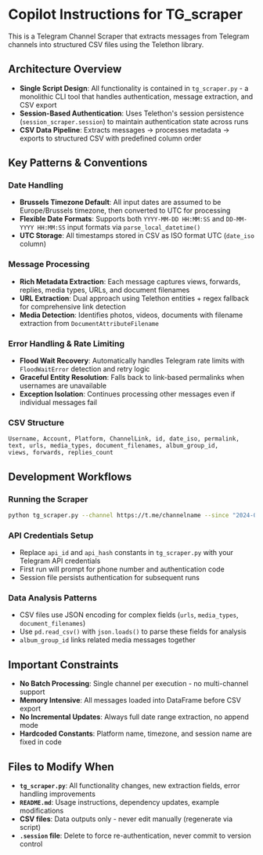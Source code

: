 # Copilot Instructions for TG_scraper

This is a Telegram Channel Scraper that extracts messages from Telegram channels into structured CSV files using the Telethon library.

## Architecture Overview

- **Single Script Design**: All functionality is contained in `tg_scraper.py` - a monolithic CLI tool that handles authentication, message extraction, and CSV export
- **Session-Based Authentication**: Uses Telethon's session persistence (`session_scraper.session`) to maintain authentication state across runs
- **CSV Data Pipeline**: Extracts messages → processes metadata → exports to structured CSV with predefined column order

## Key Patterns & Conventions

### Date Handling
- **Brussels Timezone Default**: All input dates are assumed to be Europe/Brussels timezone, then converted to UTC for processing
- **Flexible Date Formats**: Supports both `YYYY-MM-DD HH:MM:SS` and `DD-MM-YYYY HH:MM:SS` input formats via `parse_local_datetime()`
- **UTC Storage**: All timestamps stored in CSV as ISO format UTC (`date_iso` column)

### Message Processing
- **Rich Metadata Extraction**: Each message captures views, forwards, replies, media types, URLs, and document filenames
- **URL Extraction**: Dual approach using Telethon entities + regex fallback for comprehensive link detection
- **Media Detection**: Identifies photos, videos, documents with filename extraction from `DocumentAttributeFilename`

### Error Handling & Rate Limiting
- **Flood Wait Recovery**: Automatically handles Telegram rate limits with `FloodWaitError` detection and retry logic
- **Graceful Entity Resolution**: Falls back to link-based permalinks when usernames are unavailable
- **Exception Isolation**: Continues processing other messages even if individual messages fail

### CSV Structure
```
Username, Account, Platform, ChannelLink, id, date_iso, permalink, 
text, urls, media_types, document_filenames, album_group_id, 
views, forwards, replies_count
```

## Development Workflows

### Running the Scraper
```bash
python tg_scraper.py --channel https://t.me/channelname --since "2024-01-01 00:00:00" --end "2024-12-31 23:59:59" --output output.csv
```

### API Credentials Setup
- Replace `api_id` and `api_hash` constants in `tg_scraper.py` with your Telegram API credentials
- First run will prompt for phone number and authentication code
- Session file persists authentication for subsequent runs

### Data Analysis Patterns
- CSV files use JSON encoding for complex fields (`urls`, `media_types`, `document_filenames`)
- Use `pd.read_csv()` with `json.loads()` to parse these fields for analysis
- `album_group_id` links related media messages together

## Important Constraints

- **No Batch Processing**: Single channel per execution - no multi-channel support
- **Memory Intensive**: All messages loaded into DataFrame before CSV export
- **No Incremental Updates**: Always full date range extraction, no append mode
- **Hardcoded Constants**: Platform name, timezone, and session name are fixed in code

## Files to Modify When

- **`tg_scraper.py`**: All functionality changes, new extraction fields, error handling improvements
- **`README.md`**: Usage instructions, dependency updates, example modifications  
- **CSV files**: Data outputs only - never edit manually (regenerate via script)
- **`.session` file**: Delete to force re-authentication, never commit to version control